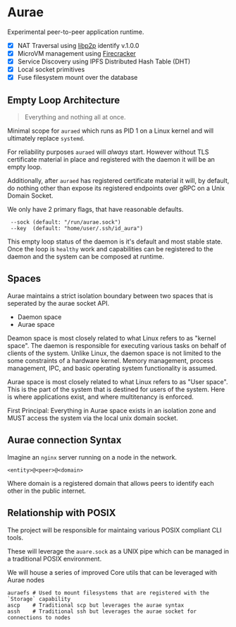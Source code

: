 # Aurae

Experimental peer-to-peer application runtime. 

 - [X] NAT Traversal using [libp2p](https://github.com/libp2p/specs/tree/master/identify#identify-v100) identify v.1.0.0 
 - [X] MicroVM management using [Firecracker](https://github.com/firecracker-microvm/firecracker)
 - [X] Service Discovery using IPFS Distributed Hash Table (DHT) 
 - [X] Local socket primitives
 - [X] Fuse filesystem mount over the database

## Empty Loop Architecture

> Everything and nothing all at once.

Minimal scope for `auraed` which runs as PID 1 on a Linux kernel and will ultimately replace `systemd`. 

For reliability purposes `auraed` will *always* start. However without TLS certificate material in place and registered with the daemon it will be an empty loop. 

Additionally, after `auraed` has registered certificate material it will, by default, do nothing other than expose its registered endpoints over gRPC on a Unix Domain Socket. 

We only have 2 primary flags, that have reasonable defaults.

``` 
 --sock (default: "/run/aurae.sock")
 --key  (default: "home/user/.ssh/id_aura")
```

This empty loop status of the daemon is it's default and most stable state. Once the loop is `healthy` work and capabilities can be registered to the daemon and the system can be composed at runtime.

## Spaces 

Aurae maintains a strict isolation boundary between two spaces that is seperated by the aurae socket API.

 - Daemon space
 - Aurae space 

Deamon space is most closely related to what Linux refers to as "kernel space". 
The daemon is responsible for executing various tasks on behalf of clients of the system.
Unlike Linux, the daemon space is not limited to the some constraints of a hardware kernel. 
Memory management, process management, IPC, and basic operating system functionality is assumed.

Aurae space is most closely related to what Linux refers to as "User space".
This is the part of the system that is destined for users of the system. 
Here is where applications exist, and where multitenancy is enforced.

First Principal: Everything in Aurae space exists in an isolation zone and MUST access the system via the local unix domain socket.
 
 ## Aurae connection Syntax
 
 Imagine an `nginx` server running on a node in the network.
 
 ```
 <entity>@<peer>@<domain>
 ```
 
 Where domain is a registered domain that allows peers to identify each other in the public internet.

 
 ## Relationship with POSIX
 
The project will be responsible for maintaing various POSIX compliant CLI tools.
 
These will leverage the `auare.sock` as a UNIX pipe which can be managed in a traditional POSIX environment.

We will house a series of improved Core utils that can be leveraged with Aurae nodes

```
auraefs # Used to mount filesystems that are registered with the `Storage` capability
ascp    # Traditional scp but leverages the aurae syntax
assh    # Traditional ssh but leverages the aurae socket for connections to nodes
```

 
 

